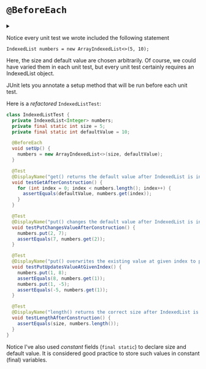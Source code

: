 # `@BeforeEach`

<div id="outcomes"><details><summary></summary>

* Use JUnit's BeforeEach annotation to create setup methods.

</details></div>

Notice every unit test we wrote included the following statement

<pre><code class="language-java">IndexedList<Integer> numbers = new ArrayIndexedList<>(5, 10);</code></pre>

Here, the size and default value are chosen arbitrarily. Of course, we could have varied them in each unit test, but every unit test certainly requires an IndexedList object. 

<div class="note">

JUnit lets you annotate a setup method that will be run before each unit test.

</div>

Here is a _refactored_ `IndexedListTest`:

```java
class IndexedListTest {
  private IndexedList<Integer> numbers;
  private final static int size = 5;
  private final static int defaultValue = 10;

  @BeforeEach
  void setUp() {
    numbers = new ArrayIndexedList<>(size, defaultValue);
  }

  @Test
  @DisplayName("get() returns the default value after IndexedList is instantiated.")
  void testGetAfterConstruction() {
    for (int index = 0; index < numbers.length(); index++) {
      assertEquals(defaultValue, numbers.get(index));
    }
  }

  @Test
  @DisplayName("put() changes the default value after IndexedList is instantiated.")
  void testPutChangesValueAfterConstruction() {
    numbers.put(2, 7);
    assertEquals(7, numbers.get(2));
  }

  @Test
  @DisplayName("put() overwrites the existing value at given index to provided value.")
  void testPutUpdatesValueAtGivenIndex() {
    numbers.put(1, 8);
    assertEquals(8, numbers.get(1));
    numbers.put(1, -5);
    assertEquals(-5, numbers.get(1));
  }

  @Test
  @DisplayName("length() returns the correct size after IndexedList is instantiated.")
  void testLengthAfterConstruction() {
    assertEquals(size, numbers.length());
  }
}
```

Notice I've also used _constant_ fields (`final static`) to declare size and default value. It is considered good practice to store such values in constant (final) variables.